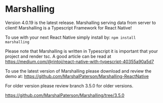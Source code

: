 # Marshalling
Version 4.0.19 is the latest release.
Marshalling serving data from server to client!
Marshalling is a Typescript Framework for React Native!

To use with your next React Native simply install by:
```npm install marshalling```

Please note that Marshalling is written in Typescript it is important that your project and render tsc. A good article can be read at https://medium.com/@rintoj/react-native-with-typescript-40355a90a5d7

To use the latest version of Marshalling please download and review the demo at:
https://github.com/MarshalPaterson/Marshalling-ReactNative

For older version please review branch 3.5.0 for older versions.

https://github.com/MarshalPaterson/Marshalling/tree/3.5.0
